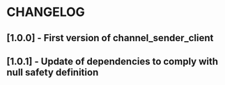 # CHANGELOG

## [1.0.0] - First version of channel_sender_client

## [1.0.1] - Update of dependencies to comply with null safety definition
